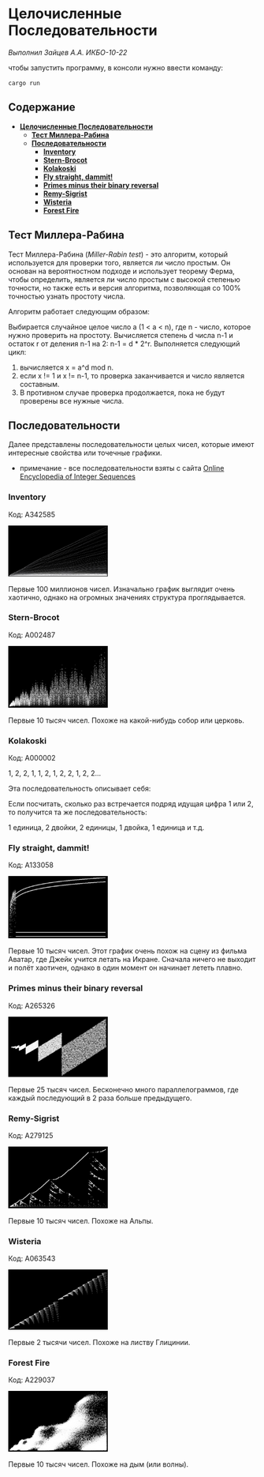 # **Целочисленные Последовательности**

_Выполнил Зайцев А.А. ИКБО-10-22_

чтобы запустить программу, в консоли нужно ввести команду:

```
cargo run
```

## **Содержание**

- [**Целочисленные Последовательности**](#целочисленные-последовательности)
    - [**Тест Миллера-Рабина**](#тест-миллера-рабина)
    - [**Последовательности**](#последовательности)
        - [**Inventory**](#inventory)
        - [**Stern-Brocot**](#stern-brocot)
        - [**Kolakoski**](#kolakoski)
        - [**Fly straight, dammit!**](#fly-straight-dammit)
        - [**Primes minus their binary reversal**](#primes-minus-their-binary-reversal)
        - [**Remy-Sigrist**](#remy-sigrist)
        - [**Wisteria**](#wisteria)
        - [**Forest Fire**](#forest-fire)

## **Тест Миллера-Рабина**

Тест Миллера-Рабина (_Miller-Rabin test_) - это алгоритм, который используется для проверки того, является ли число простым. Он основан на вероятностном подходе и использует теорему Ферма, чтобы определить, является ли число простым с высокой степенью точности, но также есть и версия алгоритма, позволяющая со 100% точностью узнать простоту числа.

Алгоритм работает следующим образом:

Выбирается случайное целое число a (1 < a < n), где n - число, которое нужно проверить на простоту.
Вычисляется степень d числа n-1 и остаток r от деления n-1 на 2: n-1 = d \* 2^r.
Выполняется следующий цикл:

1. вычисляется x = a^d mod n.
2. если x != 1 и x != n-1, то проверка заканчивается и число является составным.
3. В противном случае проверка продолжается, пока не будут проверены все нужные числа.

## **Последовательности**

Далее представлены последовательности целых чисел, которые имеют интересные свойства или точечные графики.

-   примечание - все последовательности взяты с сайта [Online Encyclopedia of Integer Sequences](https://oeis.org/)

### **Inventory**

Код: A342585

<img src="Pictures/Inventory_100M.png" width="40%" alt="100M terms">

Первые 100 миллионов чисел. Изначально график выглядит очень хаотично, однако на огромных значениях структура проглядывается.

### **Stern-Brocot**

Код: A002487

<img src="Pictures/SternBrocot_10K.png" width="40%" alt="10K terms">

Первые 10 тысяч чисел. Похоже на какой-нибудь собор или церковь.

### **Kolakoski**

Код: A000002

1, 2, 2, 1, 1, 2, 1, 2, 2, 1, 2, 2...

Эта последовательность описывает себя:

Если посчитать, сколько раз встречается подряд идущая цифра 1 или 2, то получится та же последовательность:

1 единица, 2 двойки, 2 единицы, 1 двойка, 1 единица и т.д.

### **Fly straight, dammit!**

Код: A133058

<img src="Pictures/Dammit_10K.png" width="40%" alt="10K terms">

Первые 10 тысяч чисел. Этот график очень похож на сцену из фильма Аватар, где Джейк учится летать на Икране. Сначала ничего не выходит и полёт хаотичен, однако в один момент он начинает лететь плавно.

### **Primes minus their binary reversal**

Код: A265326

<img src="Pictures/PrimeBinRev_25K.png" width="40%" alt="25K terms">

Первые 25 тысяч чисел. Бесконечно много параллелограммов, где каждый последующий в 2 раза больше предыдущего.

### **Remy-Sigrist**

Код: A279125

<img src="Pictures/RemySigrist_10K.png" width="40%" alt="10K terms">

Первые 10 тысяч чисел. Похоже на Альпы.

### **Wisteria**

Код: A063543

<img src="Pictures/Wisteria_2K.png" width="40%" alt="10K terms">

Первые 2 тысячи чисел. Похоже на листву Глицинии.

### **Forest Fire**

Код: A229037

<img src="Pictures/ForestFire_10K.png" width="40%" alt="10K terms">

Первые 10 тысяч чисел. Похоже на дым (или волны).
